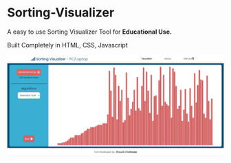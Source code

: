 # Sorting-Visualizer
<p>A easy to use Sorting Visualizer Tool for <b>Educational Use.</b></p>
Built Completely in HTML, CSS, Javascript
<p align = "center">
  <img src = "Postpic1.PNG">
</p>
